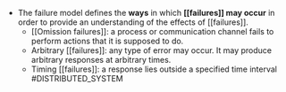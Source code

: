 - The failure model defines the **ways** in which **[[failures]] may occur** in order to provide an understanding of the effects of [[failures]].
    - [[Omission failures]]: a process or communication channel fails to perform actions that it is supposed to do.
    - Arbitrary [[failures]]: any type of error may occur. It may produce arbitrary responses at arbitrary times.
    - Timing [[failures]]: a response lies outside a specified time interval
#DISTRIBUTED_SYSTEM 